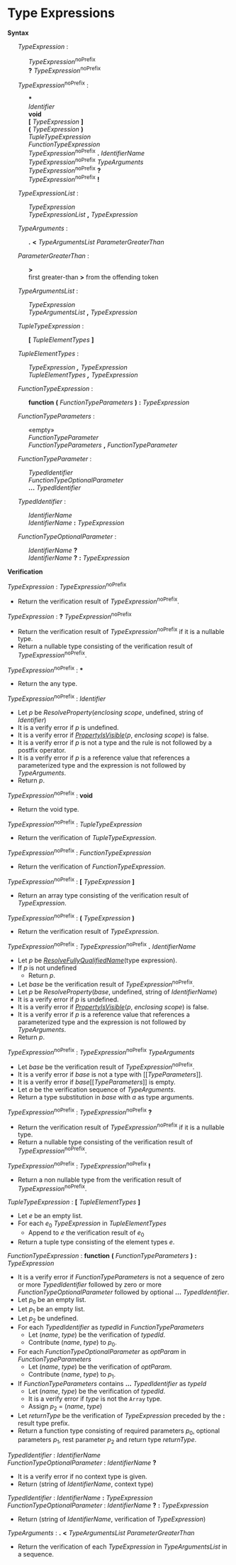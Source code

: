 # Type Expressions

**Syntax**

<ul>
    <i>TypeExpression</i> :
    <ul>
        <i>TypeExpression</i><sup>noPrefix</sup><br>
        <b>?</b> <i>TypeExpression</i><sup>noPrefix</sup>
    </ul>
</ul>

<ul>
    <i>TypeExpression</i><sup>noPrefix</sup> :
    <ul>
        <b>*</b><br>
        <i>Identifier</i><br>
        <b>void</b><br>
        <b>&#x5B;</b> <i>TypeExpression</i> <b>&#x5D;</b><br>
        <b>&#x28;</b> <i>TypeExpression</i> <b>&#x29;</b><br>
        <i>TupleTypeExpression</i><br>
        <i>FunctionTypeExpression</i><br>
        <i>TypeExpression</i><sup>noPrefix</sup> <b>.</b> <i>IdentifierName</i><br>
        <i>TypeExpression</i><sup>noPrefix</sup> <i>TypeArguments</i><br>
        <i>TypeExpression</i><sup>noPrefix</sup> <b>?</b><br>
        <i>TypeExpression</i><sup>noPrefix</sup> <b>!</b>
    </ul>
</ul>

<ul>
    <i>TypeExpressionList</i> :
    <ul>
        <i>TypeExpression</i><br>
        <i>TypeExpressionList</i> <b>,</b> <i>TypeExpression</i>
    </ul>
</ul>

<ul>
    <i>TypeArguments</i> :
    <ul>
        <b>.</b> <b>&lt;</b> <i>TypeArgumentsList</i> <i>ParameterGreaterThan</i>
    </ul>
</ul>

<ul>
    <i>ParameterGreaterThan</i> :
    <ul>
        <b>&gt;</b><br>
        first greater-than <b>&gt;</b> from the offending token
    </ul>
</ul>

<ul>
    <i>TypeArgumentsList</i> :
    <ul>
        <i>TypeExpression</i><br>
        <i>TypeArgumentsList</i> <b>,</b> <i>TypeExpression</i>
    </ul>
</ul>

<ul>
    <i>TupleTypeExpression</i> :
    <ul>
        <b>&#x5B;</b> <i>TupleElementTypes</i> <b>&#x5D;</b>
    </ul>
</ul>

<ul>
    <i>TupleElementTypes</i> :
    <ul>
        <i><i>TypeExpression</i> <b>,</b> <i>TypeExpression</i></i><br>
        <i><i>TupleElementTypes</i> <b>,</b> <i>TypeExpression</i></i>
    </ul>
</ul>

<ul>
    <i>FunctionTypeExpression</i> :
    <ul>
        <b>function</b> <b>(</b> <i>FunctionTypeParameters</i> <b>)</b> <b>:</b> <i>TypeExpression</i>
    </ul>
</ul>

<ul>
    <i>FunctionTypeParameters</i> :
    <ul>
        «empty»<br>
        <i>FunctionTypeParameter</i><br>
        <i>FunctionTypeParameters</i> <b>,</b> <i>FunctionTypeParameter</i>
    </ul>
</ul>

<ul>
    <i>FunctionTypeParameter</i> :
    <ul>
        <i>TypedIdentifier</i><br>
        <i>FunctionTypeOptionalParameter</i><br>
        <b>...</b> <i>TypedIdentifier</i>
    </ul>
</ul>

<ul>
    <i>TypedIdentifier</i> :
    <ul>
        <i>IdentifierName</i><br>
        <i>IdentifierName</i> <b>:</b> <i>TypeExpression</i>
    </ul>
</ul>

<ul>
    <i>FunctionTypeOptionalParameter</i> :
    <ul>
        <i>IdentifierName</i> <b>?</b><br>
        <i>IdentifierName</i> <b>?</b> <b>:</b> <i>TypeExpression</i>
    </ul>
</ul>

**Verification**

<i>TypeExpression</i> : <i>TypeExpression</i><sup>noPrefix</sup>

* Return the verification result of <i>TypeExpression</i><sup>noPrefix</sup>.

<i>TypeExpression</i> : <b>?</b> <i>TypeExpression</i><sup>noPrefix</sup>

* Return the verification result of <i>TypeExpression</i><sup>noPrefix</sup> if it is a nullable type.
* Return a nullable type consisting of the verification result of <i>TypeExpression</i><sup>noPrefix</sup>.

<i>TypeExpression</i><sup>noPrefix</sup> : <b>*</b>

* Return the any type.

<i>TypeExpression</i><sup>noPrefix</sup> : <i>Identifier</i>

* Let *p* be *ResolveProperty*(*enclosing scope*, undefined, string of <i>Identifier</i>)
* It is a verify error if *p* is undefined.
* It is a verify error if [*PropertyIsVisible*](*p*, *enclosing scope*) is false.
* It is a verify error if *p* is not a type and the rule is not followed by a postfix operator.
* It is a verify error if *p* is a reference value that references a parameterized type and the expression is not followed by <i>TypeArguments</i>.
* Return *p*.

<i>TypeExpression</i><sup>noPrefix</sup> : <b>void</b>

* Return the void type.

<i>TypeExpression</i><sup>noPrefix</sup> : <i>TupleTypeExpression</i>

* Return the verification of <i>TupleTypeExpression</i>.

<i>TypeExpression</i><sup>noPrefix</sup> : <i>FunctionTypeExpression</i>

* Return the verification of <i>FunctionTypeExpression</i>.

<i>TypeExpression</i><sup>noPrefix</sup> : <b>&#x5B;</b> <i>TypeExpression</i> <b>&#x5D;</b>

* Return an array type consisting of the verification result of <i>TypeExpression</i>.

<i>TypeExpression</i><sup>noPrefix</sup> : <b>&#x28;</b> <i>TypeExpression</i> <b>&#x29;</b>

* Return the verification result of <i>TypeExpression</i>.

<i>TypeExpression</i><sup>noPrefix</sup> : <i>TypeExpression</i><sup>noPrefix</sup> <b>.</b> <i>IdentifierName</i>

* Let *p* be [*ResolveFullyQualifiedName*](#sec-resolvefullyqualifiedname)(type expression).
* If *p* is not undefined
  * Return *p*.
* Let *base* be the verification result of <i>TypeExpression</i><sup>noPrefix</sup>.
* Let *p* be *ResolveProperty*(*base*, undefined, string of <i>IdentifierName</i>)
* It is a verify error if *p* is undefined.
* It is a verify error if [*PropertyIsVisible*](*p*, *enclosing scope*) is false.
* It is a verify error if *p* is a reference value that references a parameterized type and the expression is not followed by <i>TypeArguments</i>.
* Return *p*.

<i>TypeExpression</i><sup>noPrefix</sup> : <i>TypeExpression</i><sup>noPrefix</sup> <i>TypeArguments</i>

* Let *base* be the verification result of <i>TypeExpression</i><sup>noPrefix</sup>.
* It is a verify error if *base* is not a type with \[\[*TypeParameters*\]\].
* It is a verify error if *base*\[\[*TypeParameters*\]\] is empty.
* Let *a* be the verification sequence of <i>TypeArguments</i>.
* Return a type substitution in *base* with *a* as type arguments.

<i>TypeExpression</i><sup>noPrefix</sup> : <i>TypeExpression</i><sup>noPrefix</sup> <b>?</b>

* Return the verification result of <i>TypeExpression</i><sup>noPrefix</sup> if it is a nullable type.
* Return a nullable type consisting of the verification result of <i>TypeExpression</i><sup>noPrefix</sup>.

<i>TypeExpression</i><sup>noPrefix</sup> : <i>TypeExpression</i><sup>noPrefix</sup> <b>!</b>

* Return a non nullable type from the verification result of <i>TypeExpression</i><sup>noPrefix</sup>.

<i>TupleTypeExpression</i> : <b>&#x5B;</b> <i>TupleElementTypes</i> <b>&#x5D;</b>

* Let *e* be an empty list.
* For each *e*<sub>0</sub> <i>TypeExpression</i> in <i>TupleElementTypes</i>
  * Append to *e* the verification result of *e*<sub>0</sub>
* Return a tuple type consisting of the element types *e*.

<i>FunctionTypeExpression</i> : <b>function</b> <b>(</b> <i>FunctionTypeParameters</i> <b>)</b> <b>:</b> <i>TypeExpression</i>

* It is a verify error if <i>FunctionTypeParameters</i> is not a sequence of zero or more <i>TypedIdentifier</i> followed by zero or more <i>FunctionTypeOptionalParameter</i> followed by optional <b>...</b> <i>TypedIdentifier</i>.
* Let *p*<sub>0</sub> be an empty list.
* Let *p*<sub>1</sub> be an empty list.
* Let *p*<sub>2</sub> be undefined.
* For each <i>TypedIdentifier</i> as *typedId* in <i>FunctionTypeParameters</i>
  * Let (*name*, *type*) be the verification of *typedId*.
  * Contribute (*name*, *type*) to *p*<sub>0</sub>.
* For each <i>FunctionTypeOptionalParameter</i> as *optParam* in <i>FunctionTypeParameters</i>
  * Let (*name*, *type*) be the verification of *optParam*.
  * Contribute (*name*, *type*) to *p*<sub>1</sub>.
* If <i>FunctionTypeParameters</i> contains <b>...</b> <i>TypedIdentifier</i> as *typeId*
  * Let (*name*, *type*) be the verification of *typedId*.
  * It is a verify error if *type* is not the `Array` type.
  * Assign *p*<sub>2</sub> = (*name*, *type*)
* Let *returnType* be the verification of <i>TypeExpression</i> preceded by the <b>:</b> result type prefix.
* Return a function type consisting of required parameters *p*<sub>0</sub>, optional parameters *p*<sub>1</sub>, rest parameter *p*<sub>2</sub> and return type *returnType*.

<i>TypedIdentifier</i> : <i>IdentifierName</i><br>
<i>FunctionTypeOptionalParameter</i> : <i>IdentifierName</i> <b>?</b>

* It is a verify error if no context type is given.
* Return (string of <i>IdentifierName</i>, context type)

<i>TypedIdentifier</i> : <i>IdentifierName</i> <b>:</b> <i>TypeExpression</i><br>
<i>FunctionTypeOptionalParameter</i> : <i>IdentifierName</i> <b>?</b> <b>:</b> <i>TypeExpression</i>

* Return (string of <i>IdentifierName</i>, verification of <i>TypeExpression</i>)

<i>TypeArguments</i> : <b>.</b> <b>&lt;</b> <i>TypeArgumentsList</i> <i>ParameterGreaterThan</i>

* Return the verification of each <i>TypeExpression</i> in <i>TypeArgumentsList</i> in a sequence.

[*PropertyIsVisible*]: #sec-propertyisvisible